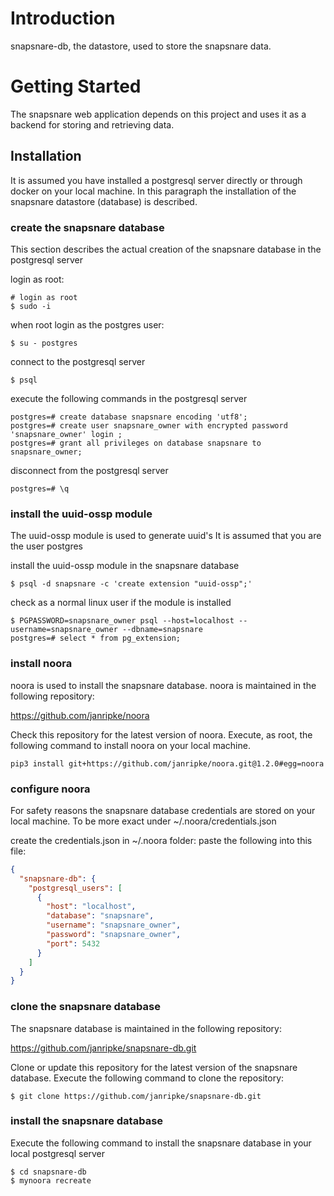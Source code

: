 # Introduction 
snapsnare-db, the datastore, used to store the snapsnare data.


# Getting Started
The snapsnare web application depends on this project and uses it as a backend for storing and retrieving data.

## Installation
It is assumed you have installed a postgresql server directly or through docker on your local machine.
In this paragraph the installation of the snapsnare datastore (database) is described. 

### create the snapsnare database
This section describes the actual creation of the snapsnare database in the postgresql server

login as root:

```shell script
# login as root
$ sudo -i
```

when root login as the postgres user:

```shell script
$ su - postgres
```

connect to the postgresql server
```shell script
$ psql
```

execute the following commands in the postgresql server
```
postgres=# create database snapsnare encoding 'utf8';
postgres=# create user snapsnare_owner with encrypted password 'snapsnare_owner' login ;
postgres=# grant all privileges on database snapsnare to snapsnare_owner;
```

disconnect from the postgresql server
```shell script
postgres=# \q
```

### install the uuid-ossp module
The uuid-ossp module is used to generate uuid's
It is assumed that you are the user postgres

install the uuid-ossp module in the snapsnare database
```shell script
$ psql -d snapsnare -c 'create extension "uuid-ossp";' 
```

check as a normal linux user if the module is installed
```shell script
$ PGPASSWORD=snapsnare_owner psql --host=localhost --username=snapsnare_owner --dbname=snapsnare
postgres=# select * from pg_extension;
```

### install noora
noora is used to install the snapsnare database. 
noora is maintained in the following repository:

https://github.com/janripke/noora

Check this repository for the latest version of noora.
Execute, as root, the following command to install noora on your local machine.

```
pip3 install git+https://github.com/janripke/noora.git@1.2.0#egg=noora
```

### configure noora 
For safety reasons the snapsnare database credentials are stored on your local machine.
To be more exact under ~/.noora/credentials.json

create the credentials.json in ~/.noora folder:
paste the following into this file:

```json
{
  "snapsnare-db": {
    "postgresql_users": [
      {
        "host": "localhost",
        "database": "snapsnare",
        "username": "snapsnare_owner",
        "password": "snapsnare_owner",
        "port": 5432
      }
    ]
  }
}
```

### clone the snapsnare database
The snapsnare database is maintained in the following repository:

https://github.com/janripke/snapsnare-db.git

Clone or update this repository for the latest version of the snapsnare database.
Execute the following command to clone the repository:

```shell
$ git clone https://github.com/janripke/snapsnare-db.git
```

### install the snapsnare database
Execute the following command to install the snapsnare database in your local postgresql server 

```shell
$ cd snapsnare-db
$ mynoora recreate
```


